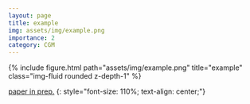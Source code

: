 ```yaml
---
layout: page
title: example
img: assets/img/example.png
importance: 2
category: CGM
---
```


<div class="row">
    <div class="col-sm mt-3 mt-md-0">
        {% include figure.html path="assets/img/example.png" title="example" class="img-fluid rounded z-depth-1" %}
    </div>
</div>
<!-- <div class="caption">
    This image can also have a caption. It's like magic.
</div> -->

[paper in prep.]()
{: style="font-size: 110%; text-align: center;"}
